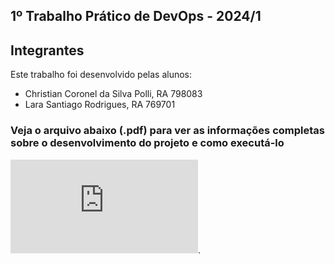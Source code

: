 ## 1º Trabalho Prático de DevOps - 2024/1 ##

## Integrantes ##
Este trabalho foi desenvolvido pelas alunos:
- Christian Coronel da Silva Polli, RA  798083
- Lara Santiago Rodrigues, RA 769701

### Veja o arquivo abaixo (.pdf) para ver as informações completas sobre o desenvolvimento do projeto e como executá-lo ###
![Documentação - T1](https://github.com/Maracujacake/Livraria/blob/main/Documenta%C3%A7%C3%A3o%20-%20T1.pdf).
